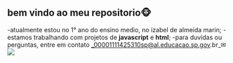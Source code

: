 ## bem vindo ao meu repositorio🐵

-atualmente estou no 1° ano do ensino medio, no izabel de almeida marin;
-estamos trabalhando com projetos de **javascript** e **html**;
-para duvidas ou perguntas, entre em contato
_00001111425310sp@al.educacao.sp.gov.br_✉
![](https://media1.tenor.com/m/pIPJ7mJZ2bUAAAAd/man-destroys-pc-harold-slikk-new.gif)
